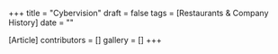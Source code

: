 +++
title = "Cybervision"
draft = false
tags = [Restaurants & Company History]
date = ""

[Article]
contributors = []
gallery = []
+++